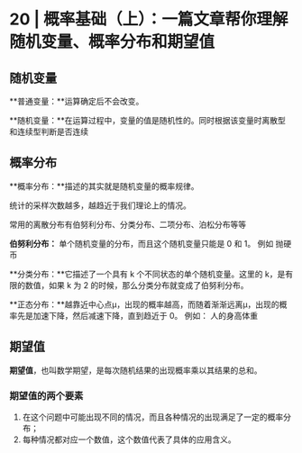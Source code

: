 # 20 | 概率基础（上）：一篇文章帮你理解随机变量、概率分布和期望值

## 随机变量

**普通变量：**运算确定后不会改变。

**随机变量：**在运算过程中，变量的值是随机性的。同时根据该变量时离散型和连续型判断是否连续


## 概率分布

**概率分布：**描述的其实就是随机变量的概率规律。

统计的采样次数越多，越趋近于我们理论上的情况。

常用的离散分布有伯努利分布、分类分布、二项分布、泊松分布等等

**伯努利分布：** 单个随机变量的分布，而且这个随机变量只能是 0 和 1。 例如 抛硬币

**分类分布：**它描述了一个具有 k 个不同状态的单个随机变量。这里的 k，是有限的数值，如果 k 为 2 的时候，那么分类分布就变成了伯努利分布。

**正态分布：**越靠近中心点μ，出现的概率越高，而随着渐渐远离μ，出现的概率先是加速下降，然后减速下降，直到趋近于 0。 例如： 人的身高体重


## 期望值

**期望值**，也叫数学期望，是每次随机结果的出现概率乘以其结果的总和。

### 期望值的两个要素

1. 在这个问题中可能出现不同的情况，而且各种情况的出现满足了一定的概率分布；
2. 每种情况都对应一个数值，这个数值代表了具体的应用含义。